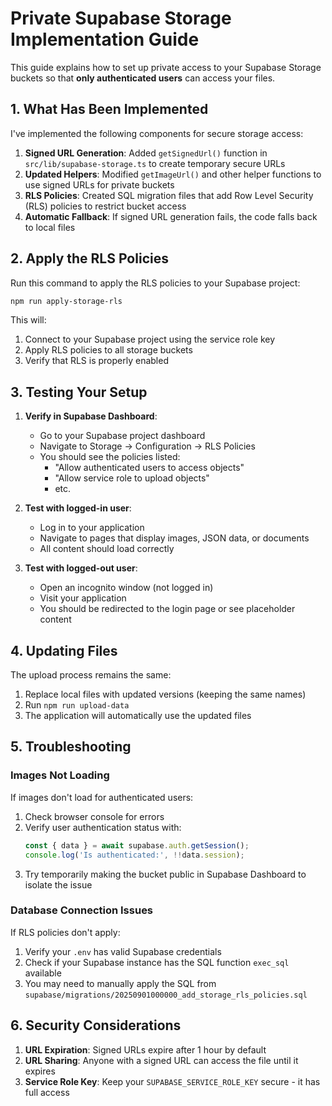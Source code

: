 # Private Supabase Storage Implementation Guide

This guide explains how to set up private access to your Supabase Storage buckets so that **only authenticated users** can access your files.

## 1. What Has Been Implemented

I've implemented the following components for secure storage access:

1. **Signed URL Generation**: Added `getSignedUrl()` function in `src/lib/supabase-storage.ts` to create temporary secure URLs
2. **Updated Helpers**: Modified `getImageUrl()` and other helper functions to use signed URLs for private buckets
3. **RLS Policies**: Created SQL migration files that add Row Level Security (RLS) policies to restrict bucket access
4. **Automatic Fallback**: If signed URL generation fails, the code falls back to local files

## 2. Apply the RLS Policies

Run this command to apply the RLS policies to your Supabase project:

```bash
npm run apply-storage-rls
```

This will:
1. Connect to your Supabase project using the service role key
2. Apply RLS policies to all storage buckets
3. Verify that RLS is properly enabled

## 3. Testing Your Setup

1. **Verify in Supabase Dashboard**:
   - Go to your Supabase project dashboard
   - Navigate to Storage → Configuration → RLS Policies
   - You should see the policies listed:
     - "Allow authenticated users to access objects"
     - "Allow service role to upload objects"
     - etc.

2. **Test with logged-in user**:
   - Log in to your application
   - Navigate to pages that display images, JSON data, or documents
   - All content should load correctly

3. **Test with logged-out user**:
   - Open an incognito window (not logged in)
   - Visit your application
   - You should be redirected to the login page or see placeholder content

## 4. Updating Files

The upload process remains the same:

1. Replace local files with updated versions (keeping the same names)
2. Run `npm run upload-data`
3. The application will automatically use the updated files

## 5. Troubleshooting

### Images Not Loading

If images don't load for authenticated users:

1. Check browser console for errors
2. Verify user authentication status with:
   ```js
   const { data } = await supabase.auth.getSession();
   console.log('Is authenticated:', !!data.session);
   ```
3. Try temporarily making the bucket public in Supabase Dashboard to isolate the issue

### Database Connection Issues

If RLS policies don't apply:

1. Verify your `.env` has valid Supabase credentials
2. Check if your Supabase instance has the SQL function `exec_sql` available
3. You may need to manually apply the SQL from `supabase/migrations/20250901000000_add_storage_rls_policies.sql`

## 6. Security Considerations

1. **URL Expiration**: Signed URLs expire after 1 hour by default
2. **URL Sharing**: Anyone with a signed URL can access the file until it expires
3. **Service Role Key**: Keep your `SUPABASE_SERVICE_ROLE_KEY` secure - it has full access 